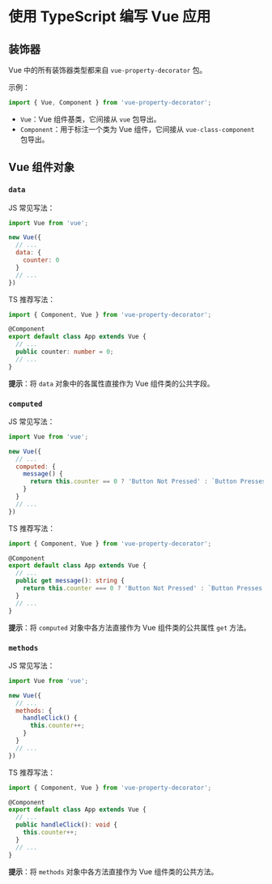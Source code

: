 # 使用 TypeScript 编写 Vue 应用

## 装饰器

Vue 中的所有装饰器类型都来自 `vue-property-decorator` 包。

示例：

```typescript
import { Vue, Component } from 'vue-property-decorator';
```

- `Vue`：Vue 组件基类，它间接从 `vue` 包导出。
- `Component`：用于标注一个类为 Vue 组件，它间接从 `vue-class-component` 包导出。

## Vue 组件对象

### `data`

JS 常见写法：

```javascript
import Vue from 'vue';

new Vue({
  // ...
  data: {
    counter: 0
  }
  // ...
})
```

TS 推荐写法：

```typescript
import { Component, Vue } from 'vue-property-decorator';

@Component
export default class App extends Vue {
  // ...
  public counter: number = 0;
  // ...
}
```

**提示**：将 `data` 对象中的各属性直接作为 Vue 组件类的公共字段。

### `computed`

JS 常见写法：

```javascript
import Vue from 'vue';

new Vue({
  // ...
  computed: {
    message() {
      return this.counter == 0 ? 'Button Not Pressed' : `Button Presses: ${this.counter}`;
    }
  }
  // ...
})
```

TS 推荐写法：

```typescript
import { Component, Vue } from 'vue-property-decorator';

@Component
export default class App extends Vue {
  // ...
  public get message(): string {
    return this.counter === 0 ? 'Button Not Pressed' : `Button Presses: ${this.counter}`;
  }
  // ...
}
```

**提示**：将 `computed` 对象中各方法直接作为 Vue 组件类的公共属性 `get` 方法。

### `methods`

JS 常见写法：

```javascript
import Vue from 'vue';

new Vue({
  // ...
  methods: {
    handleClick() {
      this.counter++;
    }
  }
  // ...
})
```

TS 推荐写法：

```typescript
import { Component, Vue } from 'vue-property-decorator';

@Component
export default class App extends Vue {
  // ...
  public handleClick(): void {
    this.counter++;
  }
  // ...
}
```

**提示**：将 `methods` 对象中各方法直接作为 Vue 组件类的公共方法。
